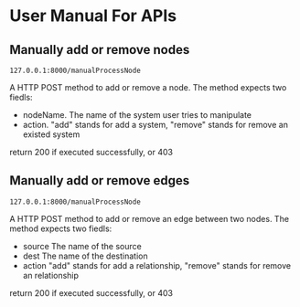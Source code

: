 # User Manual For APIs

## Manually add or remove nodes
```
127.0.0.1:8000/manualProcessNode
```
A HTTP POST method to add or remove a node. The method expects two fiedls:
- nodeName. The name of the system user tries to manipulate
- action. "add" stands for add a system, "remove" stands for remove an existed system 

return 200 if executed successfully, or 403

## Manually add or remove edges
```
127.0.0.1:8000/manualProcessNode
```
A HTTP POST method to add or remove an edge between two nodes. The method expects two fiedls:
- source The name of the source 
- dest  The name of the destination 
- action "add" stands for add a relationship, "remove" stands for remove an relationship 

return 200 if executed successfully, or 403